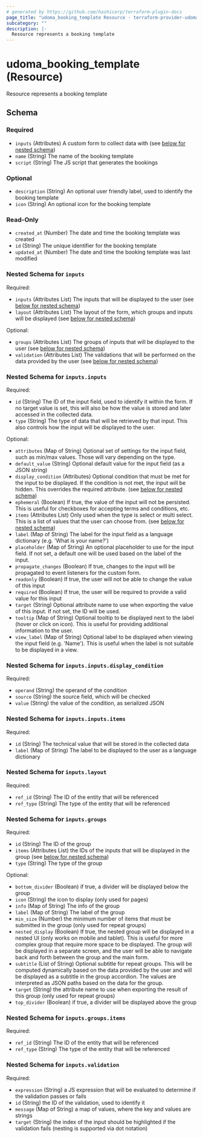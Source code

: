 ```yaml
---
# generated by https://github.com/hashicorp/terraform-plugin-docs
page_title: "udoma_booking_template Resource - terraform-provider-udoma"
subcategory: ""
description: |-
  Resource represents a booking template
---
```


# udoma_booking_template (Resource)

Resource represents a booking template



<!-- schema generated by tfplugindocs -->
## Schema

### Required

- `inputs` (Attributes) A custom form to collect data with (see [below for nested schema](#nestedatt--inputs))
- `name` (String) The name of the booking template
- `script` (String) The JS script that generates the bookings

### Optional

- `description` (String) An optional user friendly label, used to identify the booking template
- `icon` (String) An optional icon for the booking template

### Read-Only

- `created_at` (Number) The date and time the booking template was created
- `id` (String) The unique identifier for the booking template
- `updated_at` (Number) The date and time the booking template was last modified

<a id="nestedatt--inputs"></a>
### Nested Schema for `inputs`

Required:

- `inputs` (Attributes List) The inputs that will be displayed to the user (see [below for nested schema](#nestedatt--inputs--inputs))
- `layout` (Attributes List) The layout of the form, which groups and inputs will be displayed (see [below for nested schema](#nestedatt--inputs--layout))

Optional:

- `groups` (Attributes List) The groups of inputs that will be displayed to the user (see [below for nested schema](#nestedatt--inputs--groups))
- `validation` (Attributes List) The validations that will be performed on the data provided by the user (see [below for nested schema](#nestedatt--inputs--validation))

<a id="nestedatt--inputs--inputs"></a>
### Nested Schema for `inputs.inputs`

Required:

- `id` (String) The ID of the input field, used to identify it within the form. If no target value is set, this will also be how the value is stored and later accessed in the collected data.
- `type` (String) The type of data that will be retrieved by that input. This also controls how the input will be displayed to the user.

Optional:

- `attributes` (Map of String) Optional set of settings for the input field, such as min/max values. Those will vary depending on the type.
- `default_value` (String) Optional default value for the input field (as a JSON string)
- `display_condition` (Attributes) Optional condition that must be met for the input to be displayed. If the condition is not met, the input will be hidden. This overrides the required attribute. (see [below for nested schema](#nestedatt--inputs--inputs--display_condition))
- `ephemeral` (Boolean) If true, the value of the input will not be persisted. This is useful for checkboxes for accepting terms and conditions, etc.
- `items` (Attributes List) Only used when the type is select or multi select. This is a list of values that the user can choose from. (see [below for nested schema](#nestedatt--inputs--inputs--items))
- `label` (Map of String) The label for the input field as a language dictionary (e.g. 'What is your name?')
- `placeholder` (Map of String) An optional placeholder to use for the input field. If not set, a default one will be used based on the label of the input.
- `propagate_changes` (Boolean) If true, changes to the input will be propagated to event listeners for the custom form.
- `readonly` (Boolean) If true, the user will not be able to change the value of this input
- `required` (Boolean) If true, the user will be required to provide a valid value for this input
- `target` (String) Optional attribute name to use when exporting the value of this input. If not set, the ID will be used.
- `tooltip` (Map of String) Optional tooltip to be displayed next to the label (hover or click on icon). This is useful for providing additional information to the user.
- `view_label` (Map of String) Optional label to be displayed when viewing the input field (e.g. 'Name'). This is useful when the label is not suitable to be displayed in a view.

<a id="nestedatt--inputs--inputs--display_condition"></a>
### Nested Schema for `inputs.inputs.display_condition`

Required:

- `operand` (String) the operand of the condition
- `source` (String) the source field, which will be checked
- `value` (String) the value of the condition, as serialized JSON


<a id="nestedatt--inputs--inputs--items"></a>
### Nested Schema for `inputs.inputs.items`

Required:

- `id` (String) The technical value that will be stored in the collected data
- `label` (Map of String) The label to be displayed to the user as a language dictionary



<a id="nestedatt--inputs--layout"></a>
### Nested Schema for `inputs.layout`

Required:

- `ref_id` (String) The ID of the entity that will be referenced
- `ref_type` (String) The type of the entity that will be referenced


<a id="nestedatt--inputs--groups"></a>
### Nested Schema for `inputs.groups`

Required:

- `id` (String) The ID of the group
- `items` (Attributes List) the IDs of the inputs that will be displayed in the group (see [below for nested schema](#nestedatt--inputs--groups--items))
- `type` (String) The type of the group

Optional:

- `bottom_divider` (Boolean) if true, a divider will be displayed below the group
- `icon` (String) the icon to display (only used for pages)
- `info` (Map of String) The info of the group
- `label` (Map of String) The label of the group
- `min_size` (Number) the minimum number of items that must be submitted in the group (only used for repeat groups)
- `nested_display` (Boolean) If true, the nested group will be displayed in a nested UI (only works on mobile and tablet). This is useful for more complex group that require more space to be displayed. The group will be displayed in a separate screen, and the user will be able to navigate back and forth between the group and the main form.
- `subtitle` (List of String) Optional subtitle for repeat groups. This will be computed dynamically based on the data provided by the user and will be displayed as a subtitle in the group accordion. The values are interpreted as JSON paths based on the data for the group.
- `target` (String) the attribute name to use when exporting the result of this group (only used for repeat groups)
- `top_divider` (Boolean) if true, a divider will be displayed above the group

<a id="nestedatt--inputs--groups--items"></a>
### Nested Schema for `inputs.groups.items`

Required:

- `ref_id` (String) The ID of the entity that will be referenced
- `ref_type` (String) The type of the entity that will be referenced



<a id="nestedatt--inputs--validation"></a>
### Nested Schema for `inputs.validation`

Required:

- `expression` (String) a JS expression that will be evaluated to determine if the validation passes or fails
- `id` (String) the ID of the validation, used to identify it
- `message` (Map of String) a map of values, where the key and values are strings
- `target` (String) the index of the input should be highlighted if the validation fails (nesting is supported via dot notation)
